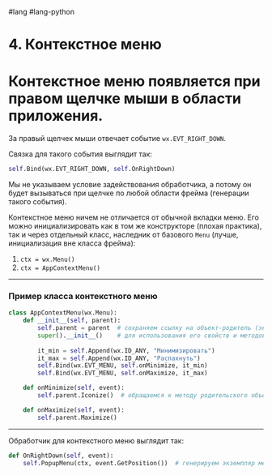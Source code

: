 #lang #lang-python 

# 4. Контекстное меню

Контекстное меню появляется при правом щелчке мыши в области приложения. 
======================================================================================

За правый щелчек мыши отвечает событие `wx.EVT_RIGHT_DOWN`.

Связка для такого события выглядит так:

```python
self.Bind(wx.EVT_RIGHT_DOWN, self.OnRightDown)
```

Мы не указываем условие задействования обработчика, а потому он будет вызываться при щелчке по любой области фрейма (генерации такого события).

Контекстное меню ничем не отличается от обычной вкладки меню. Его можно инициализировать как в том же конструкторе (плохая практика), так и через отдельный класс, наследник от базового `Menu` (лучше, инициализация вне класса фрейма):

1. `ctx = wx.Menu()`
2. `ctx = AppContextMenu()`

---

### Пример класса контекстного меню

```python
class AppContextMenu(wx.Menu):
    def __init__(self, parent):
        self.parent = parent  # сохраняем ссылку на объект-родитель (экземпляр Frame)
        super().__init__()    # для использования его свойств и методов
        
        it_min = self.Append(wx.ID_ANY, "Минимизировать")
        it_max = self.Append(wx.ID_ANY, "Распахнуть")
        self.Bind(wx.EVT_MENU, self.onMinimize, it_min)
        self.Bind(wx.EVT_MENU, self.onMaximize, it_max)

    def onMinimize(self, event):
        self.parent.Iconize()  # обращаемся к методу родительского объекта (экземпляра фрейма)

    def onMaximize(self, event):
        self.parent.Maximize()
```

---

Обработчик для контекстного меню выглядит так:

```python
def OnRightDown(self, event):
    self.PopupMenu(ctx, event.GetPosition())  # генерируем экземпляр меню по координатам события (клика)
```
